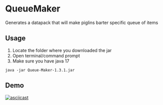 # QueueMaker
Generates a datapack that will make piglins barter specific queue of items

## Usage

1. Locate the folder where you downloaded the jar
2. Open terminal/command prompt
3. Make sure you have java 17

```console
java -jar Queue-Maker-1.3.1.jar
```
## Demo

[![asciicast](https://asciinema.org/a/f8r2zCjlm2znswU2ucXeUwmmK.svg)](https://asciinema.org/a/f8r2zCjlm2znswU2ucXeUwmmK)
